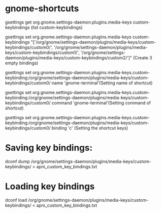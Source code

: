 # gnome-shortcuts

gsettings get org.gnome.settings-daemon.plugins.media-keys custom-keybindings (list custom-keybindings)


gsettings set org.gnome.settings-daemon.plugins.media-keys custom-keybindings "['/org/gnome/settings-daemon/plugins/media-keys/custom-keybindings/custom0/', '/org/gnome/settings-daemon/plugins/media-keys/custom-keybindings/custom1/', '/org/gnome/settings-daemon/plugins/media-keys/custom-keybindings/custom2/']" (Create 3 empty bindings)

gsettings set org.gnome.settings-daemon.plugins.media-keys.custom-keybinding:/org/gnome/settings-daemon/plugins/media-keys/custom-keybindings/custom0/ name 'gnome-terminal'(Setting name of shortcut)

gsettings set org.gnome.settings-daemon.plugins.media-keys.custom-keybinding:/org/gnome/settings-daemon/plugins/media-keys/custom-keybindings/custom0/ command 'gnome-terminal'(Setting command of shortcut)

gsettings set org.gnome.settings-daemon.plugins.media-keys.custom-keybinding:/org/gnome/settings-daemon/plugins/media-keys/custom-keybindings/custom0/ binding '<Alt>c' (Setting the shortcut keys)
  
  
# Saving key bindings:
  dconf dump /org/gnome/settings-daemon/plugins/media-keys/custom-keybindings/ > apni_custom_key_bindings.txt
  
# Loading key bindings
  dconf load /org/gnome/settings-daemon/plugins/media-keys/custom-keybindings/ < apni_custom_key_bindings.txt
